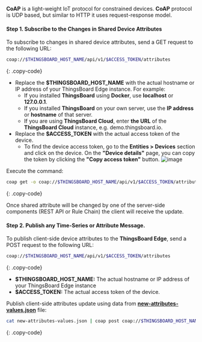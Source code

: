 **CoAP** is a light-weight IoT protocol for constrained devices. **CoAP** protocol is UDP based, but similar to HTTP it uses request-response model. 
#### Step 1. Subscribe to the Changes in Shared Device Attributes

To subscribe to changes in shared device attributes, send a GET request to the following URL:

```bash
coap://$THINGSBOARD_HOST_NAME/api/v1/$ACCESS_TOKEN/attributes
```
{: .copy-code}

* Replace the **$THINGSBOARD_HOST_NAME** with the actual hostname or IP address of your ThingsBoard Edge instance. For example:
    * If you installed **ThingsBoard** using **Docker**, use **localhost** or **127.0.0.1**.
    * If you installed **ThingsBoard** on your own server, use the **IP address** or **hostname** of that server.
    * If you are using **ThingsBoard Cloud**, enter **the URL** of the **ThingsBoard Cloud** instance, e.g. demo.thingsboard.io.
* Replace the **$ACCESS_TOKEN** with the actual access token of the device.
    * To find the device access token, go to the **Entities > Devices** section and click on the device. On the **"Device details"** page, you can copy the token by clicking the **"Copy access token"** button.
      ![image](/)

Execute the command:
```bash
coap get -o coap://$THINGSBOARD_HOST_NAME/api/v1/$ACCESS_TOKEN/attributes
```
{: .copy-code}

Once shared attribute will be changed by one of the server-side components (REST API or Rule Chain) the client will receive the update.

#### Step 2. Publish any Time-Series or Attribute Message.

To publish client-side device attributes to the **ThingsBoard Edge**, send a POST request to the following URL:

```bash
coap://$THINGSBOARD_HOST_NAME/api/v1/$ACCESS_TOKEN/attributes
```
{: .copy-code}

* **$THINGSBOARD_HOST_NAME:** The actual hostname or IP address of your ThingsBoard Edge instance
* **$ACCESS_TOKEN:** The actual access token of the device.

Publish client-side attributes update using data from [**new-attributes-values.json**](/docs/reference/resources/new-attributes-values.json) file:

```bash
cat new-attributes-values.json | coap post coap://$THINGSBOARD_HOST_NAME/api/v1/$ACCESS_TOKEN/attributes
```
{: .copy-code}